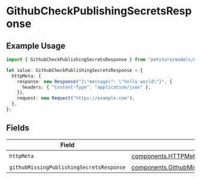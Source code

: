 # GithubCheckPublishingSecretsResponse

## Example Usage

```typescript
import { GithubCheckPublishingSecretsResponse } from "petstore/models/operations";

let value: GithubCheckPublishingSecretsResponse = {
  httpMeta: {
    response: new Response("{\"message\": \"hello world\"}", {
      headers: { "Content-Type": "application/json" },
    }),
    request: new Request("https://example.com"),
  },
};
```

## Fields

| Field                                                                                                                  | Type                                                                                                                   | Required                                                                                                               | Description                                                                                                            |
| ---------------------------------------------------------------------------------------------------------------------- | ---------------------------------------------------------------------------------------------------------------------- | ---------------------------------------------------------------------------------------------------------------------- | ---------------------------------------------------------------------------------------------------------------------- |
| `httpMeta`                                                                                                             | [components.HTTPMetadata](../../models/components/httpmetadata.md)                                                     | :heavy_check_mark:                                                                                                     | N/A                                                                                                                    |
| `githubMissingPublishingSecretsResponse`                                                                               | [components.GithubMissingPublishingSecretsResponse](../../models/components/githubmissingpublishingsecretsresponse.md) | :heavy_minus_sign:                                                                                                     | OK                                                                                                                     |